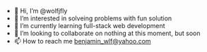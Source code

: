 - 👋 Hi, I’m @wolfjfly
- 👀 I’m interested in solveing problems with fun solution
- 🌱 I’m currently learning full-stack web development
- 💞️ I’m looking to collaborate on nothing at this moment, but soon
- 📫 How to reach me benjamin_wlf@yahoo.com

<!---
wolfjfly/wolfjfly is a ✨ special ✨ repository because its `README.md` (this file) appears on your GitHub profile.
You can click the Preview link to take a look at your changes.
--->
